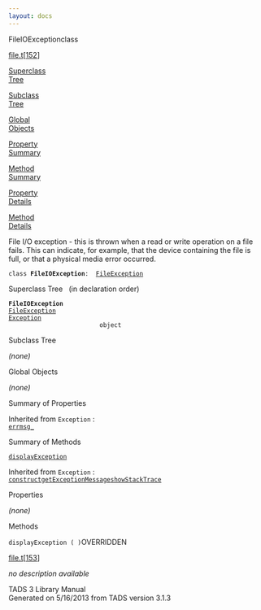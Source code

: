 ```yaml
---
layout: docs
---
```

<span class="title">FileIOException</span><span class="type">class</span>

[file.t](../file/file.t.html)\[[152](../source/file.t.html#152)\]

[Superclass  
Tree](#_SuperClassTree_)

[Subclass  
Tree](#_SubClassTree_)

[Global  
Objects](#_ObjectSummary_)

[Property  
Summary](#_PropSummary_)

[Method  
Summary](#_MethodSummary_)

[Property  
Details](#_Properties_)

[Method  
Details](#_Methods_)



File I/O exception - this is thrown when a read or write operation on a
file fails. This can indicate, for example, that the device containing
the file is full, or that a physical media error occurred.

`class `**`FileIOException`**` :   `[`FileException`](../object/FileException.html)



<span id="_SuperClassTree_"></span>



<span class="hdln">Superclass Tree</span>   (in declaration order)



**`FileIOException`**  
[`FileException`](../object/FileException.html)  
[`Exception`](../object/Exception.html)  
`                         object`  
<span id="_SubClassTree_"></span>



<span class="hdln">Subclass Tree</span>  



*(none)* <span id="_ObjectSummary_"></span>



<span class="hdln">Global Objects</span>  



*(none)* <span id="_PropSummary_"></span>



<span class="hdln">Summary of Properties</span>  







Inherited from `Exception` :  
[`errmsg_`](../object/Exception.html#errmsg_)

<span id="_MethodSummary_"></span>



<span class="hdln">Summary of Methods</span>  



[`displayException`](#displayException)



Inherited from `Exception` :  
[`construct`](../object/Exception.html#construct)[`getExceptionMessage`](../object/Exception.html#getExceptionMessage)[`showStackTrace`](../object/Exception.html#showStackTrace)

<span id="_Properties_"></span>



<span class="hdln">Properties</span>  



*(none)* <span id="_Methods_"></span>



<span class="hdln">Methods</span>  



<span id="displayException"></span>

`displayException ( )`<span class="rem">OVERRIDDEN</span>

[file.t](../file/file.t.html)\[[153](../source/file.t.html#153)\]



*no description available*





TADS 3 Library Manual  
Generated on 5/16/2013 from TADS version 3.1.3


